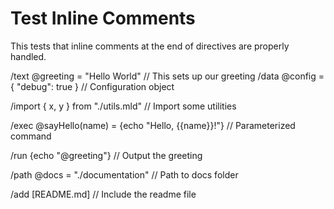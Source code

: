 # Test Inline Comments

This tests that inline comments at the end of directives are properly handled.

/text @greeting = "Hello World" // This sets up our greeting
/data @config = { "debug": true } // Configuration object

/import { x, y } from "./utils.mld" // Import some utilities

/exec @sayHello(name) = {echo "Hello, {{name}}!"} // Parameterized command

/run {echo "@greeting"} // Output the greeting

/path @docs = "./documentation" // Path to docs folder

/add [README.md] // Include the readme file